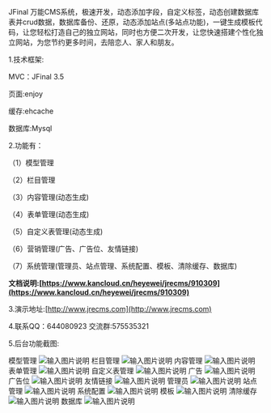 JFinal 万能CMS系统，极速开发，动态添加字段，自定义标签，动态创建数据库表并crud数据，数据库备份、还原，动态添加站点(多站点功能)，一键生成模板代码，让您轻松打造自己的独立网站，同时也方便二次开发，让您快速搭建个性化独立网站，为您节约更多时间，去陪恋人、家人和朋友。


1.技术框架:

MVC：JFinal 3.5

页面:enjoy

缓存:ehcache

数据库:Mysql

2.功能有：

（1）模型管理

（2）栏目管理

（3）内容管理(动态生成)

（4）表单管理(动态生成)

（5）自定义表管理(动态生成)

（6）营销管理(广告、广告位、友情链接)

（7）系统管理(管理员、站点管理、系统配置、模板、清除缓存、数据库)

 **文档说明:[https://www.kancloud.cn/heyewei/jrecms/910309](https://www.kancloud.cn/heyewei/jrecms/910309)** 

3.演示地址:[http://www.jrecms.com](http://www.jrecms.com)

4.联系QQ：644080923 交流群:575535321

5.后台功能截图:

模型管理
![输入图片说明](https://images.gitee.com/uploads/images/2019/0114/160237_51a1e4f2_623319.png "屏幕截图.png")
栏目管理
![输入图片说明](https://images.gitee.com/uploads/images/2019/0114/160300_80cb28db_623319.png "屏幕截图.png")
内容管理
![输入图片说明](https://images.gitee.com/uploads/images/2019/0114/160310_70a74f29_623319.png "屏幕截图.png")
表单管理
![输入图片说明](https://images.gitee.com/uploads/images/2019/0114/160318_460d88a6_623319.png "屏幕截图.png")
自定义表管理
![输入图片说明](https://images.gitee.com/uploads/images/2019/0114/160323_ab9cde6b_623319.png "屏幕截图.png")
广告
![输入图片说明](https://images.gitee.com/uploads/images/2019/0114/160328_0b45aa58_623319.png "屏幕截图.png")
广告位
![输入图片说明](https://images.gitee.com/uploads/images/2019/0114/160334_39c12aae_623319.png "屏幕截图.png")
友情链接
![输入图片说明](https://images.gitee.com/uploads/images/2019/0114/160339_f43f7132_623319.png "屏幕截图.png")
管理员
![输入图片说明](https://images.gitee.com/uploads/images/2019/0114/160344_d8fb0bb6_623319.png "屏幕截图.png")
站点管理
![输入图片说明](https://images.gitee.com/uploads/images/2019/0114/160349_a33fb55f_623319.png "屏幕截图.png")
系统配置
![输入图片说明](https://images.gitee.com/uploads/images/2019/0114/160354_e7989ff1_623319.png "屏幕截图.png")
模板
![输入图片说明](https://images.gitee.com/uploads/images/2019/0114/160400_930db973_623319.png "屏幕截图.png")
清除缓存
![输入图片说明](https://images.gitee.com/uploads/images/2019/0114/160406_a0882f3d_623319.png "屏幕截图.png")
数据库
![输入图片说明](https://images.gitee.com/uploads/images/2019/0114/160431_3206872d_623319.png "屏幕截图.png")